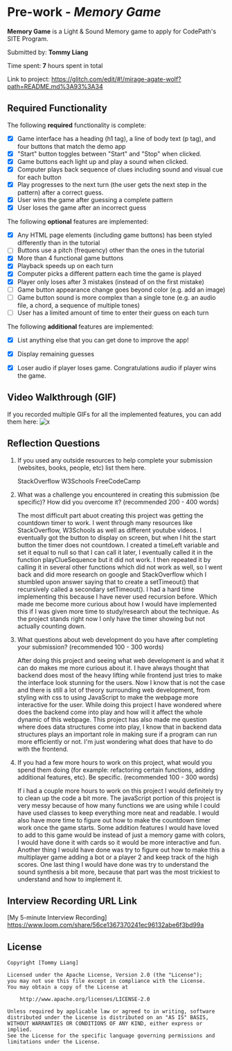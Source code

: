 # Pre-work - *Memory Game*

**Memory Game** is a Light & Sound Memory game to apply for CodePath's SITE Program. 

Submitted by: **Tommy Liang**

Time spent: **7** hours spent in total

Link to project: https://glitch.com/edit/#!/mirage-agate-wolf?path=README.md%3A93%3A34

## Required Functionality

The following **required** functionality is complete:

* [x] Game interface has a heading (h1 tag), a line of body text (p tag), and four buttons that match the demo app
* [x] "Start" button toggles between "Start" and "Stop" when clicked. 
* [x] Game buttons each light up and play a sound when clicked. 
* [x] Computer plays back sequence of clues including sound and visual cue for each button
* [x] Play progresses to the next turn (the user gets the next step in the pattern) after a correct guess. 
* [x] User wins the game after guessing a complete pattern
* [x] User loses the game after an incorrect guess

The following **optional** features are implemented:

* [x] Any HTML page elements (including game buttons) has been styled differently than in the tutorial
* [ ] Buttons use a pitch (frequency) other than the ones in the tutorial
* [x] More than 4 functional game buttons
* [x] Playback speeds up on each turn
* [x] Computer picks a different pattern each time the game is played
* [x] Player only loses after 3 mistakes (instead of on the first mistake)
* [ ] Game button appearance change goes beyond color (e.g. add an image)
* [ ] Game button sound is more complex than a single tone (e.g. an audio file, a chord, a sequence of multiple tones)
* [ ] User has a limited amount of time to enter their guess on each turn

The following **additional** features are implemented:

- [x] List anything else that you can get done to improve the app!
- [x] Display remaining guesses
- [x] Loser audio if player loses game. Congratulations audio if player wins the game.


## Video Walkthrough (GIF)

If you recorded multiple GIFs for all the implemented features, you can add them here:
![x](http://g.recordit.co/VVotERqTVO.gif)


## Reflection Questions
1. If you used any outside resources to help complete your submission (websites, books, people, etc) list them here. 

    StackOverflow
    W3Schools
    FreeCodeCamp 

2. What was a challenge you encountered in creating this submission (be specific)? How did you overcome it? (recommended 200 - 400 words) 

    The most difficult part abuot creating this project was getting the countdown timer to work. I went through many resources like StackOverflow, W3Schools as well as different youtube videos.
    I eventually got the button to display on screen, but when I hit the start button the timer does not countdown. I created a timeLeft variable and set it equal to null so that I can call it later, I eventually called it in the function playClueSequence but it did not work. I then repeated it by calling it in several other functions which did not work as well, so I went back and did more research on google and StackOverflow which I stumbled upon answer saying that to create a setTimeout() that recursively called a secondary setTimeout(). I had a hard time implementing this because I have never used recursion before. Which made me become more curious about how I would have implemented this if I was given more time to study/research about the technique. As the project stands right now I only have the timer showing but not actually counting down.


3. What questions about web development do you have after completing your submission? (recommended 100 - 300 words) 

    After doing this project and seeing what web development is and what it can do makes me more curious about it. I have always thought that backend does most of the heavy lifting while frontend just tries to make
    the interface look stunning for the users. Now I know that is not the case and there is still a lot of theory surrounding web development, from styling with css to using JavaScript to make the webpage more interactive for the user. While doing this project I have wondered where does the backend come into play and how will it affect the whole dynamic of this webpage. This project has also made me question where does
    data structures come into play, I know that in backend data structures plays an important role in making sure if a program can run more efficiently or not. I'm just wondering what does that have to do with the frontend.

4. If you had a few more hours to work on this project, what would you spend them doing (for example: refactoring certain functions, adding additional features, etc). Be specific. (recommended 100 - 300 words) 
    
    If i had a couple more hours to work on this project I would definitely try to clean up the code a bit more. The javaScript portion of this project is very messy because of how many functions we are using
    while I could have used classes to keep everything more neat and readable. I would also have more time to figure out how to make the countdown timer work once the game starts. Some addition features I would have loved to add to this game would be instead of just a memory game with colors, I would have done it with cards so it would be more interactive and fun. Another thing I would have done was try to figure out how to make this a multiplayer game adding a bot or a player 2 and keep track of the high scores. One last thing I would have done was try to understand the sound synthesis a bit more, because that part was the most trickiest to understand and how to implement it.   



## Interview Recording URL Link

[My 5-minute Interview Recording] https://www.loom.com/share/56ce1367370241ec96132abe6f3bd99a


## License

    Copyright [Tommy Liang]

    Licensed under the Apache License, Version 2.0 (the "License");
    you may not use this file except in compliance with the License.
    You may obtain a copy of the License at

        http://www.apache.org/licenses/LICENSE-2.0

    Unless required by applicable law or agreed to in writing, software
    distributed under the License is distributed on an "AS IS" BASIS,
    WITHOUT WARRANTIES OR CONDITIONS OF ANY KIND, either express or implied.
    See the License for the specific language governing permissions and
    limitations under the License.